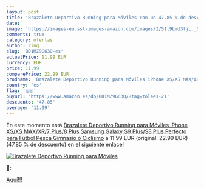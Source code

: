 ```yaml
---
layout: post
title: 'Brazalete Deportivo Running para Móviles con un 47.85 % de descuento'
date: 
image: 'https://images-eu.ssl-images-amazon.com/images/I/51l9LmU3ljL._SL200_.jpg'
comments: true
category: ofertas
author: ring
slug: 'B01MZ9G63Q-es'
actualPrice: 11.99 EUR
currency: EUR
price: 11.99
comparePrice: 22.99 EUR
prodname: 'Brazalete Deportivo Running para Móviles iPhone XS/XS MAX/XR/7 Plus/8 Plus Samsung Galaxy S9 Plus/S8 Plus  Perfecto para Fútbol  Pesca  Gimnasio o Ciclismo'
country: 'es'
flag: '🇪🇸'
buyurl: 'https://www.amazon.es/dp/B01MZ9G63Q/?tag=tolees-21'
descuento: '47.85'
average: '11.99'
---
```


En este momento está [Brazalete Deportivo Running para Móviles iPhone XS/XS MAX/XR/7 Plus/8 Plus Samsung Galaxy S9 Plus/S8 Plus  Perfecto para Fútbol  Pesca  Gimnasio o Ciclismo](https://www.amazon.es/dp/B01MZ9G63Q/?tag=tolees-21) a 11.99 EUR (original: 22.99 EUR) (47.85 %  de descuento) en el siguiente enlace!

[![Brazalete Deportivo Running para Móviles](https://images-eu.ssl-images-amazon.com/images/I/51l9LmU3ljL._SL200_.jpg)](https://www.amazon.es/dp/B01MZ9G63Q/?tag=tolees-21)

🔎:


[Aquí!!!](https://www.amazon.es/dp/B01MZ9G63Q/?tag=tolees-21)
